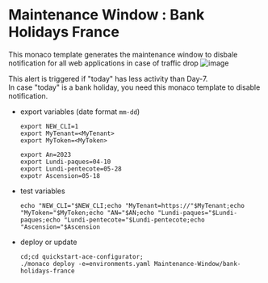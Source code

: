 # Maintenance Window : Bank Holidays France

This monaco template generates the maintenance window to disbale notification for all web applications in case of traffic drop 
![image](https://user-images.githubusercontent.com/40337213/206111851-c4bdd8a7-b31e-4b1b-87ae-c974879199c0.png)

This alert is triggered if "today" has less activity than Day-7.   
In case "today" is a bank holiday, you need this monaco template to disable notification.

- export variables (date format `mm-dd`)

      export NEW_CLI=1
      export MyTenant=<MyTenant>
      export MyToken=<MyToken>
      
      export An=2023
      export Lundi-paques=04-10
      export Lundi-pentecote=05-28
      expotr Ascension=05-18

      
- test variables

      echo "NEW_CLI="$NEW_CLI;echo "MyTenant=https://"$MyTenant;echo "MyToken="$MyToken;echo "AN="$AN;echo "Lundi-paques="$Lundi-paques;echo "Lundi-pentecote="$Lundi-pentecote;echo "Ascension="$Ascension
     
- deploy or update

      cd;cd quickstart-ace-configurator;
      ./monaco deploy -e=environments.yaml Maintenance-Window/bank-holidays-france
      
